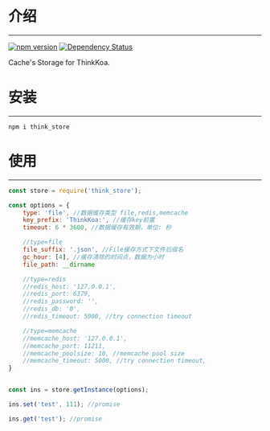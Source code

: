 # 介绍
-----

[![npm version](https://badge.fury.io/js/think_store.svg)](https://badge.fury.io/js/think_store)
[![Dependency Status](https://david-dm.org/thinkkoa/think_store.svg)](https://david-dm.org/thinkkoa/think_store)

Cache's Storage for ThinkKoa.

# 安装
-----

```
npm i think_store
```

# 使用
-----


```js
const store = require('think_store');

const options = {
    type: 'file', //数据缓存类型 file,redis,memcache
    key_prefix: 'ThinkKoa:', //缓存key前置
    timeout: 6 * 3600, //数据缓存有效期，单位: 秒

    //type=file
    file_suffix: '.json', //File缓存方式下文件后缀名
    gc_hour: [4], //缓存清除的时间点，数据为小时
    file_path: __dirname

    //type=redis
    //redis_host: '127.0.0.1',
    //redis_port: 6379,
    //redis_password: '',
    //redis_db: '0',
    //redis_timeout: 5000, //try connection timeout

    //type=memcache
    //memcache_host: '127.0.0.1',
    //memcache_port: 11211,
    //memcache_poolsize: 10, //memcache pool size
    //memcache_timeout: 5000, //try connection timeout, 
}


const ins = store.getInstance(options);

ins.set('test', 111); //promise

ins.get('test'); //promise

```